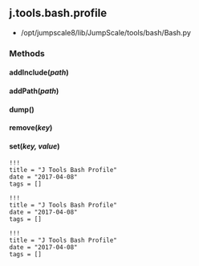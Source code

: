 <!-- toc -->
## j.tools.bash.profile

- /opt/jumpscale8/lib/JumpScale/tools/bash/Bash.py

### Methods

#### addInclude(*path*) 

#### addPath(*path*) 

#### dump() 

#### remove(*key*) 

#### set(*key, value*) 


```
!!!
title = "J Tools Bash Profile"
date = "2017-04-08"
tags = []
```

```
!!!
title = "J Tools Bash Profile"
date = "2017-04-08"
tags = []
```

```
!!!
title = "J Tools Bash Profile"
date = "2017-04-08"
tags = []
```
